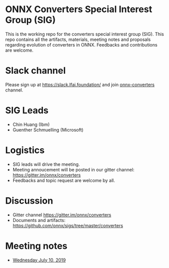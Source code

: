 <!--- SPDX-License-Identifier: Apache-2.0 -->

# ONNX Converters Special Interest Group (SIG)

This is the working repo for the converters special interest group (SIG).
This repo contains all the artifacts, materials, meeting notes and proposals regarding evolution of converters in ONNX. Feedbacks and contributions are welcome.

# Slack channel
Please sign up at https://slack.lfai.foundation/ and join [onnx-converters](https://lfaifoundation.slack.com/archives/C0171FSKZBN) channel.

# SIG Leads

* Chin Huang (Ibm)
* Guenther Schmuelling (Microsoft)

# Logistics

* SIG leads will drive the meeting.
* Meeting annoucement will be posted in our gitter channel: https://gitter.im/onnx/converters
* Feedbacks and topic request are welcome by all.

# Discussion

* Gitter channel https://gitter.im/onnx/converters
* Documents and artifacts: https://github.com/onnx/sigs/tree/master/converters

# Meeting notes

* [Wednesday July 10, 2019](https://github.com/onnx/sigs/blob/master/converters/meetings/001-20190710.md)

